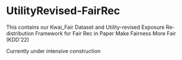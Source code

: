 # UtilityRevised-FairRec
This contains our Kwai_Fair Dataset and Utility-revised Exposure Re-distribution Framework for Fair Rec in Paper Make Fairness More Fair (KDD'22)

Currently under intensive construction
